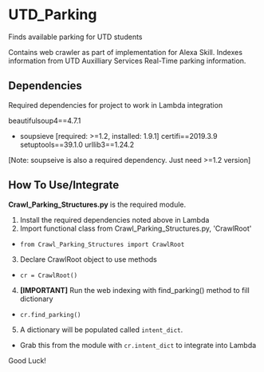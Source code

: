 # UTD_Parking
Finds available parking for UTD students

Contains web crawler as part of implementation for Alexa Skill. Indexes information from UTD Auxilliary Services Real-Time parking information.

## Dependencies

Required dependencies for project to work in Lambda integration

beautifulsoup4==4.7.1
* soupsieve [required: >=1.2, installed: 1.9.1]
certifi==2019.3.9
setuptools==39.1.0
urllib3==1.24.2


[Note: soupseive is also a required dependency. Just need >=1.2 version]

## How To Use/Integrate

**Crawl_Parking_Structures.py** is the required module.
1. Install the required dependencies noted above in Lambda
2. Import functional class from Crawl_Parking_Structures.py, 'CrawlRoot'
* `from Crawl_Parking_Structures import CrawlRoot`
3. Declare CrawlRoot object to use methods
* `cr = CrawlRoot()`
4. **[IMPORTANT]**  Run the web indexing with find_parking() method to fill dictionary
* `cr.find_parking()`
5. A dictionary will be populated called `intent_dict`. 
* Grab this from the module with `cr.intent_dict` to integrate into Lambda

Good Luck!
